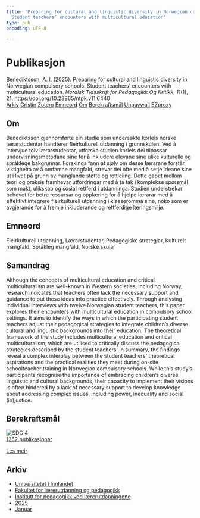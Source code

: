 ```yaml
---
title: 'Preparing for cultural and linguistic diversity in Norwegian compulsory schools:
  Student teachers’ encounters with multicultural education'
type: pub
encoding: UTF-8

---
```

<h1>Publikasjon</h1>
<article id="csl-bib-container-3QCMHENE" class="csl-bib-container">
  <div class="csl-bib-body"> <div class="csl-entry">Benediktsson, A. I. (2025). Preparing for cultural and linguistic diversity in Norwegian compulsory schools: Student teachers’ encounters with multicultural education. <i>Nordisk Tidsskrift for Pedagogikk Og Kritikk</i>, <i>11</i>(1), 21. <a href="https://doi.org/10.23865/ntpk.v11.6440">https://doi.org/10.23865/ntpk.v11.6440</a></div> </div>
  <div class="csl-bib-buttons">
    <a href="#taxonomy-article-3QCMHENE" alt="archive" class="csl-bib-button">Arkiv</a>
    <a href="https://app.cristin.no/results/show.jsf?id=2347063" alt="Cristin" class="csl-bib-button">Cristin</a>
    <a href="http://zotero.org/groups/5881554/items/3QCMHENE" alt="Zotero" class="csl-bib-button">Zotero</a>
    <a href="#keywords-article-3QCMHENE" alt="keywords" class="csl-bib-button">Emneord</a>
    <a href="#about-article-3QCMHENE" alt="about_pub" class="csl-bib-button">Om</a>
    <a href="#sdg-article-3QCMHENE" alt="sdg" class="csl-bib-button">Berekraftsmål</a>
    <a href="https://doi.org/10.23865/ntpk.v11.6440" alt="Unpaywall" class="csl-bib-button">Unpaywall</a>
    <a href="https://doi.org/10.23865/ntpk.v11.6440" alt="EZproxy" class="csl-bib-button">EZproxy</a>
  </div>
  <div id="csl-bib-meta-container-3QCMHENE"></div>
</article>
<div id="csl-bib-meta-3QCMHENE" class="csl-bib-meta">
  <article id="about-article-3QCMHENE" class="about_pub-article">
    <h1>Om</h1>
    Benediktsson gjennomførte ein studie som undersøkte korleis norske lærarstudentar handterer fleirkulturell utdanning i grunnskulen. Ved å intervjue tolv lærarstudentar, utforska studien korleis dei tilpassar undervisningsmetodane sine for å inkludere elevane sine ulike kulturelle og språklege bakgrunnar. Forskinga fann at sjølv om desse lærarane forstår viktigheita av å omfamne mangfald, strevar dei ofte med å setje ideane sine ut i livet på grunn av manglande støtte og rettleiing. Dette gapet mellom teori og praksis framhevar utfordringar med å ta tak i komplekse spørsmål som makt, ulikskap og sosial rettferd i utdanninga. Studien understrekar behovet for betre ressursar og opplæring for å hjelpe lærarar med å effektivt integrere fleirkulturell utdanning i klasseromma sine, noko som er avgjerande for å fremje inkluderande og rettferdige læringsmiljø.
  </article>
  <article id="keywords-article-3QCMHENE" class="keywords-article">
    <h1>Emneord</h1>
    Fleirkulturell utdanning, Lærarstudentar, Pedagogiske strategiar, Kulturelt mangfald, Språkleg mangfald, Norske skular
  </article>
  <article id="abstract-article-3QCMHENE" class="abstract-article">
    <h1>Samandrag</h1>
    Although the concepts of multicultural education and critical multiculturalism are well-known in Western societies, including Norway, research indicates that teachers often lack the necessary support and guidance to put these ideas into practice effectively. Through analysing individual interviews with twelve Norwegian student teachers, this paper explores their encounters with multicultural education in compulsory school settings. It aims to identify the ways in which the participating student teachers adjust their pedagogical strategies to integrate children’s diverse cultural and linguistic backgrounds into their education. The theoretical framework of the study includes multicultural education and critical multiculturalism, which are utilised to critically discuss the pedagogical strategies described by the student teachers. In summary, the findings reveal a complex interplay between the student teachers’ theoretical aspirations and the practical realities they meet during on-site schoolteacher training in Norwegian compulsory schools. While this study’s participants recognise the importance of embracing children’s diverse linguistic and cultural backgrounds, their capacity to implement their visions is often hindered by a lack of necessary support to develop knowledge about addressing complex issues, including power, inequality and social (in)justice.
  </article>
  <article id="sdg-article-3QCMHENE" class="sdg-article">
    <h1>Berekraftsmål</h1>
    <div class="sdg-container"><div id="sdg4" class="sdg">
        <img src="{{< params subfolder >}}images/sdg/sdg04_nn.png" class="image" alt="SDG 4">
        <div class="sdg-overlay">
          <a href="{{< params subfolder >}}nn/archive/?sdg=4#archive" class="sdg-publication-count"><span>1352</span> publikasjonar</a>
          <p><a href="https://fn.no/om-fn/fns-baerekraftsmaal/god-utdanning?lang=nno-NO" class="sdg-read-more">Les meir</a></p>
        </div>
      </div></div>
  </article>
  <article id="taxonomy-article-3QCMHENE" class="taxonomy-article">
    <h1>Arkiv</h1>
    <ul>
      <li><a href="{{< params subfolder >}}nn/archive/?key=3DCRN523">Universitetet i Innlandet</a></li>
      <li><a href="{{< params subfolder >}}nn/archive/?key=WYNZA47F">Fakultet for lærerutdanning og pedagogikk</a></li>
      <li><a href="{{< params subfolder >}}nn/archive/?key=BKPR6TE7">Institutt for pedagogikk ved lærerutdanningene</a></li>
      <li><a href="{{< params subfolder >}}nn/archive/?key=Y4IQD3IX">2025</a></li>
      <li><a href="{{< params subfolder >}}nn/archive/?key=I79UTP9V">Januar</a></li>
    </ul>
  </article>
</div>
